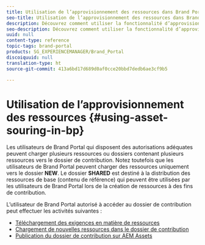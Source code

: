 ```yaml
---
title: Utilisation de l’approvisionnement des ressources dans Brand Portal
seo-title: Utilisation de l’approvisionnement des ressources dans Brand Portal
description: Découvrez comment utiliser la fonctionnalité d’approvisionnement des ressources, charger des ressources dans le dossier de contribution et publier le dossier de contribution sur AEM Assets dans Brand Portal.
seo-description: Découvrez comment utiliser la fonctionnalité d’approvisionnement des ressources, charger des ressources dans le dossier de contribution et publier le dossier de contribution sur AEM Assets dans Brand Portal.
uuid: null
content-type: reference
topic-tags: brand-portal
products: SG_EXPERIENCEMANAGER/Brand_Portal
discoiquuid: null
translation-type: ht
source-git-commit: 413a6bd17d689d0af0cce20bbd7dedb6ae3cf9b5

---
```



# Utilisation de l’approvisionnement des ressources {#using-asset-souring-in-bp}

Les utilisateurs de Brand Portal qui disposent des autorisations adéquates peuvent charger plusieurs ressources ou dossiers contenant plusieurs ressources vers le dossier de contribution. Notez toutefois que les utilisateurs de Brand Portal peuvent charger des ressources uniquement vers le dossier **NEW**. Le dossier **SHARED** est destiné à la distribution des ressources de base (contenu de référence) qui peuvent être utilisées par les utilisateurs de Brand Portal lors de la création de ressources à des fins de contribution.

L’utilisateur de Brand Portal autorisé à accéder au dossier de contribution peut effectuer les activités suivantes :

* [Téléchargement des exigences en matière de ressources](brand-portal-download-asset-requirements.md)
* [Chargement de nouvelles ressources dans le dossier de contribution](brand-portal-upload-assets-to-contribution-folder.md)
* [Publication du dossier de contribution sur AEM Assets](brand-portal-publish-contribution-folder-to-aem-assets.md)
